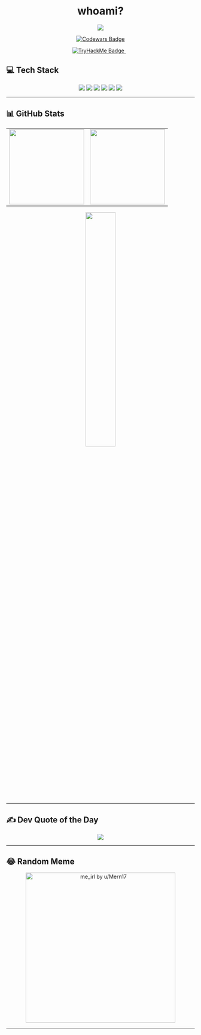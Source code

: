 <h1 align="center"> whoami? </h1>

<!-- <p align="center">
  <a href="https://github.com/rafidghanim">
    <img 
      src="https://avatars.githubusercontent.com/u/132260504?v=4" 
      width="150" 
      style="
        border-radius: 50%;
        border: 3px solid #2f81f7;
      " 
      alt="GitHub Profile Picture"
    />
  </a>
</p> -->

<p align="center">
  <a href="https://git.io/typing-svg">
    <img src="https://readme-typing-svg.herokuapp.com?font=Red+Hat+Mono&pause=1000&color=73C9E4&center=true&random=false&width=435&lines=I'm+a+Student;I'm+a+CyberSecurity+Enthusiast;I'm+a+CTF+Player;I'm+an+Anime;Living+Darkside" />
  </a>
</p>
<p align="center">
  <a href="https://www.codewars.com/users/r4f_0x22">
    <img src="https://www.codewars.com/users/r4f_0x22/badges/large" alt="Codewars Badge" />
  </a>
</p>
<p align="center">
  <a href="https://tryhackme.com/p/r4f_0x22">
    <img src="https://tryhackme-badges.s3.amazonaws.com/und3rfl0w.png" alt="TryHackMe Badge" />
  </a>
  &nbsp;&nbsp;
</p>

## 💻 Tech Stack

<p align="center">
  <img src="https://img.shields.io/badge/C-%2300599C.svg?style=for-the-badge&logo=c&logoColor=white" />
  <img src="https://img.shields.io/badge/Rust-%23000000.svg?style=for-the-badge&logo=rust&logoColor=white" />
  <img src="https://img.shields.io/badge/Python-3670A0?style=for-the-badge&logo=python&logoColor=ffdd54" />
  <img src="https://img.shields.io/badge/Flask-%23000.svg?style=for-the-badge&logo=flask&logoColor=white" />
  <img src="https://img.shields.io/badge/Pandas-%23150458.svg?style=for-the-badge&logo=pandas&logoColor=white" />
  <img src="https://img.shields.io/badge/Linux-FCC624?style=for-the-badge&logo=linux&logoColor=black" />
</p>

---

## 📊 GitHub Stats

<table>
<tr>
  <td>
    <img src="https://github-readme-stats.vercel.app/api?username=rafidghanim&theme=tokyonight&show_icons=true&hide_border=false&count_private=true" height="200"/>
  </td>
  <td>
    <img src="https://github-readme-streak-stats.herokuapp.com/?user=rafidghanim&theme=tokyonight&hide_border=false" height="200"/>
  </td>
</tr>
</table>

<p align="center">
  <img src="https://github-readme-stats.vercel.app/api/top-langs/?username=rafidghanim&theme=tokyonight&layout=compact&hide_border=false" width="40%" />
</p>

---

## ✍️ Dev Quote of the Day

<p align="center">
  <img src="https://quotes-github-readme.vercel.app/api?type=horizontal&theme=radical" />
</p>

---

## 😂 Random Meme

<p align="center">
  <a href="https://redd.it/1mf0lxd" target="_blank">
    <img src="https://i.redd.it/eyn9ymkkmfgf1.png" width="400px" alt="me_irl by u/Mern17" />
  </a>
</p>

---
